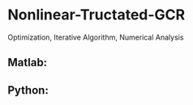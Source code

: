 # Nonlinear-Tructated-GCR
Optimization, Iterative Algorithm, Numerical Analysis

## Matlab:


## Python:
